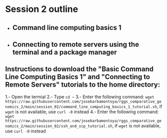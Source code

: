 # Session 2 outline

* ## Command line computing basics 1
* ## Connecting to remote servers using the terminal and a package manager

## Instructions to download the "Basic Command Line Computing Basics 1" and "Connecting to Remote Servers" tutorials to the home directory:
  1.- Open the termial
  2.- Type `cd ~`
  3.- Enter the following command: `wget https://raw.githubusercontent.com/josebarbamontoya/rggs_comparative_genomics_2/main/session_02/command_line_computing_basics_1_tutorial.sh`, if `wget` is not available, use `curl -0` instead
  4.- Enter the following command: `wget https://raw.githubusercontent.com/josebarbamontoya/rggs_comparative_genomics_2/main/session_02/ssh_and_scp_tutorial.sh`, if `wget` is not available, use `curl -0` instead
  
